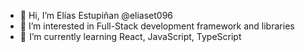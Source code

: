 - 👋 Hi, I’m Elías Estupiñan @eliaset096
- 🧐 I’m interested in Full-Stack development framework and libraries
- 🚀  I’m currently learning React, JavaScript, TypeScript
